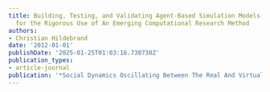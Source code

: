 ```yaml
---
title: Building, Testing, and Validating Agent-Based Simulation Models--Guidelines
  for the Rigorous Use of An Emerging Computational Research Method
authors:
- Christian Hildebrand
date: '2012-01-01'
publishDate: '2025-01-25T01:03:16.730730Z'
publication_types:
- article-journal
publication: '*Social Dynamics Oscillating Between The Real And Virtual World*'
---
```

